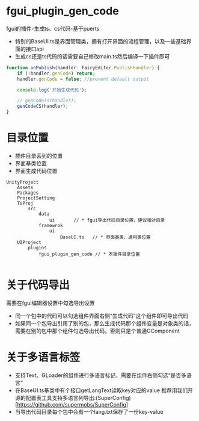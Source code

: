# fgui_plugin_gen_code
fgui的插件-生成ts、cs代码-基于puerts

* 特别的BaseUI.ts是界面管理类，拥有打开界面的流程管理，以及一些基础界面的接口api
* 生成cs还是ts代码的话需要自己修改main.ts然后编译一下插件即可
```ts
function onPublish(handler: FairyEditor.PublishHandler) {
    if (!handler.genCode) return;
    handler.genCode = false; //prevent default output

    console.log('开始生成代码');

    // genCodeTs(handler); 
    genCodeCS(handler);
}
```


# 目录位置
- 插件目录丢到的位置
- 界面基类位置
- 界面生成代码位置

```
UnityProject
    Assets
    Packages
    ProjectSetting
    TsProj
        src
            data
                ui       // * fgui导出代码目录位置，建议相对目录
            framewrok
                ui
                    BaseUI.ts   // * 界面基类、通用类位置
    UIProject
        plugins
            fgui_plugin_gen_code // * 本插件目录位置
    
```

# 关于代码导出
需要在fgui编辑器设置中勾选导出设置
* 同一个包中的代码可以勾选组件界面右侧“生成代码”这个组件即可导出代码
* 如果同一个包导出引用了别的包，那么生成代码那个组件变量是对象类的话，需要在别的包中那个组件勾选导出代码。否则只是个普通GComponent

# 关于多语言标签
* 支持Text、GLoader的组件进行多语言标记，需要在组件右侧勾选“是否多语言”
* 在BaseUI.ts基类中有个接口getLangText读取key对应的value 推荐用我们开源的配置表工具支持多语言列导出:(SuperConfig)[https://github.com/supermobs/SuperConfig]
* 当导出代码目录每个包中会有一个lang.txt保存了一份key-value
